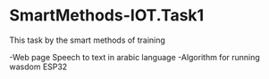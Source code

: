 # SmartMethods-IOT.Task1
This task by the smart methods of training

-Web page Speech to text in arabic language
-Algorithm for running wasdom ESP32
